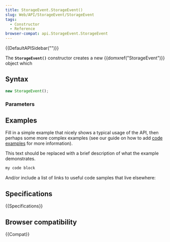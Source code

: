 ```yaml
---
title: StorageEvent.StorageEvent()
slug: Web/API/StorageEvent/StorageEvent
tags:
  - Constructor
  - Reference
browser-compat: api.StorageEvent.StorageEvent
---
```

{{DefaultAPISidebar("")}}

The **`StorageEvent()`** constructor creates a new {{domxref("StorageEvent")}} object which 

## Syntax

```js
new StorageEvent();
```

### Parameters



## Examples

Fill in a simple example that nicely shows a typical usage of the API, then perhaps some more complex examples (see our guide on how to add [code examples](/en-US/docs/MDN/Contribute/Structures/Code_examples) for more information).

This text should be replaced with a brief description of what the example demonstrates.

```js
my code block
```

And/or include a list of links to useful code samples that live elsewhere:

## Specifications

{{Specifications}}

## Browser compatibility

{{Compat}}

